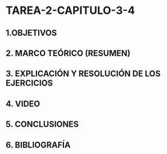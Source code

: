 # TAREA-2-CAPITULO-3-4

## 1.OBJETIVOS


## 2. MARCO TEÓRICO (RESUMEN)


## 3. EXPLICACIÓN Y RESOLUCIÓN DE LOS EJERCICIOS 


## 4. VIDEO


## 5. CONCLUSIONES


## 6. BIBLIOGRAFÍA 




